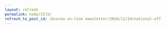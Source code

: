 ```yaml
---
layout: refresh
permalink: node/1572/
refresh_to_post_id: /bcorma on-line newsletter/2016/11/24/national-off-road-council-working-to-support-dirt-biking-across-canada
---
```

